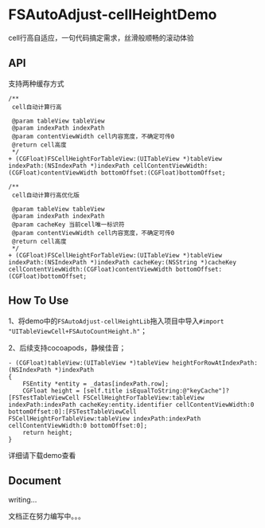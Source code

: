 # FSAutoAdjust-cellHeightDemo
cell行高自适应，一句代码搞定需求，丝滑般顺畅的滚动体验
## API
支持两种缓存方式
```objc
/**
 cell自动计算行高

 @param tableView tableView
 @param indexPath indexPath
 @param contentViewWidth cell内容宽度，不确定可传0
 @return cell高度
 */
+ (CGFloat)FSCellHeightForTableView:(UITableView *)tableView indexPath:(NSIndexPath *)indexPath cellContentViewWidth:(CGFloat)contentViewWidth bottomOffset:(CGFloat)bottomOffset;
```
```objc
/**
 cell自动计算行高优化版

 @param tableView tableView
 @param indexPath indexPath
 @param cacheKey 当前cell唯一标识符
 @param contentViewWidth cell内容宽度，不确定可传0
 @return cell高度
 */
+ (CGFloat)FSCellHeightForTableView:(UITableView *)tableView indexPath:(NSIndexPath *)indexPath cacheKey:(NSString *)cacheKey cellContentViewWidth:(CGFloat)contentViewWidth bottomOffset:(CGFloat)bottomOffset;
```
## How To Use
1、将demo中的`FSAutoAdjust-cellHeightLib`拖入项目中导入`#import "UITableViewCell+FSAutoCountHeight.h"`；

2、后续支持cocoapods，静候佳音；
```objc
- (CGFloat)tableView:(UITableView *)tableView heightForRowAtIndexPath:(NSIndexPath *)indexPath
{
    FSEntity *entity = _datas[indexPath.row];
    CGFloat height = [self.title isEqualToString:@"keyCache"]?[FSTestTableViewCell FSCellHeightForTableView:tableView indexPath:indexPath cacheKey:entity.identifier cellContentViewWidth:0 bottomOffset:0]:[FSTestTableViewCell FSCellHeightForTableView:tableView indexPath:indexPath cellContentViewWidth:0 bottomOffset:0];
    return height;
}
```
详细请下载demo查看
## Document
writing...

文档正在努力编写中。。。
